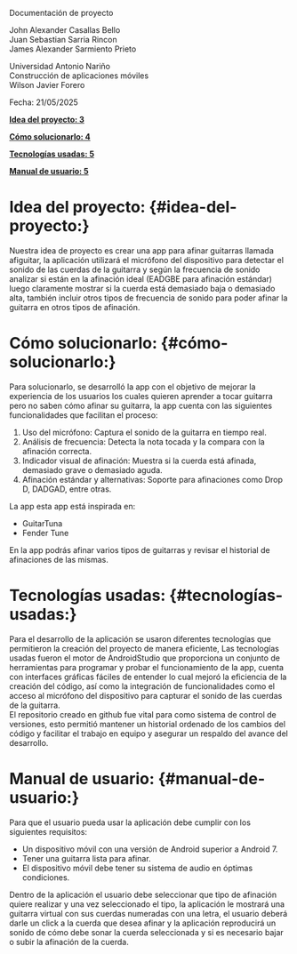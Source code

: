 Documentación de proyecto

John Alexander Casallas Bello  
Juan Sebastian Sarria Rincon  
James Alexander Sarmiento Prieto

Universidad Antonio Nariño  
Construcción de aplicaciones móviles  
Wilson Javier Forero

Fecha: 21/05/2025

[**Idea del proyecto:	3**](#idea-del-proyecto:)

[**Cómo solucionarlo:	4**](#cómo-solucionarlo:)

[**Tecnologías usadas:	5**](#tecnologías-usadas:)

[**Manual de usuario:	5**](#manual-de-usuario:)

# 

# 

# 

# 

# Idea del proyecto: {#idea-del-proyecto:}

Nuestra idea de proyecto es crear una app para afinar guitarras llamada afiguitar, la aplicación utilizará el micrófono del dispositivo para detectar el sonido de las cuerdas de la guitarra y según la frecuencia de sonido analizar si están en la afinación ideal (EADGBE para afinación estándar) luego claramente mostrar si la cuerda está demasiado baja o demasiado alta, también incluir otros tipos de frecuencia de sonido para poder afinar la guitarra en otros tipos de afinación.

# 

# 

# 

# 

# 

# 

# Cómo solucionarlo: {#cómo-solucionarlo:}

Para solucionarlo, se desarrolló la app con el objetivo de mejorar la experiencia de los usuarios los cuales quieren aprender a tocar guitarra pero no saben cómo afinar su guitarra, la app cuenta con las siguientes funcionalidades que facilitan el proceso:

1. Uso del micrófono: Captura el sonido de la guitarra en tiempo real.  
2. Análisis de frecuencia: Detecta la nota tocada y la compara con la afinación correcta.  
3. Indicador visual de afinación: Muestra si la cuerda está afinada, demasiado grave o demasiado aguda.  
4. Afinación estándar y alternativas: Soporte para afinaciones como Drop D, DADGAD, entre otras.

La app esta app está inspirada en:

* GuitarTuna  
* Fender Tune

En la app podrás afinar varios tipos de guitarras y revisar el historial de afinaciones de las mismas. 

# 

# 

# Tecnologías usadas: {#tecnologías-usadas:}

Para el desarrollo de la aplicación se usaron diferentes tecnologías que permitieron la creación del proyecto de manera eficiente, Las tecnologías usadas fueron el motor de AndroidStudio que proporciona un conjunto de herramientas para programar y probar el funcionamiento de la app, cuenta con interfaces gráficas fáciles de entender lo cual mejoró la eficiencia de la creación del código, así como la integración de funcionalidades como el acceso al micrófono del dispositivo para capturar el sonido de las cuerdas de la guitarra.  
El repositorio creado en github fue vital para como sistema de control de versiones, esto permitió mantener un historial ordenado de los cambios del código y facilitar el trabajo en equipo y asegurar un respaldo del avance del desarrollo.

# Manual de usuario: {#manual-de-usuario:}

Para que el usuario pueda usar la aplicación debe cumplir con los siguientes requisitos:

* Un dispositivo móvil con una versión de Android superior a Android 7\.  
* Tener una guitarra lista para afinar.  
* El dispositivo móvil debe tener su sistema de audio en óptimas condiciones.


Dentro de la aplicación el usuario debe seleccionar que tipo de afinación quiere realizar y una vez seleccionado el tipo, la aplicación le mostrará una guitarra virtual con sus cuerdas numeradas con una letra, el usuario deberá darle un click a la cuerda que desea afinar y la aplicación reproducirá un sonido de cómo debe sonar la cuerda seleccionada y si es necesario bajar o subir la afinación de la cuerda.
